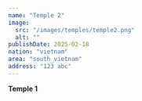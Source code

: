 ```yaml
---
name: "Temple 2"
image:
  src: "/images/temples/temple2.png"
  alt: ""
publishDate: 2025-02-18
nation: "vietnam"
area: "south_vietnam"
address: "123 abc"
---
```


**Temple 1** 

